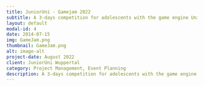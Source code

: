 ```yaml
---
title: JuniorUni - Gamejam 2022
subtitle: A 3-days competition for adolescents with the game engine Unity
layout: default
modal-id: 4
date: 2014-07-15
img: GameJam.png
thumbnail: GameJam.png
alt: image-alt
project-date: August 2022
client: JuniorUni Wuppertal
category: Project Management, Event Planning
description: A 3-days competition for adolescents with the game engine Unity. After initiating the the GameJam in the beginning of 2022, an motivated and amazing team of my co-workers was assembled to execute it in August 2022. My role was the organizational lead of the team. As this was the first time that an event of this kind was held at the institution, everything needed to be planned and conceptualized from the beginning. After a long weekend and happy participants, the award ceremony crowned the end of the event with proud winners. Especially amazing for me was to see the wide variety of participants at the GameJam. There were adolescents with no prio coding experience and some with a lot. However, together we made it work to create an educative and fun weekend, regardless of the backgrounds. We are proud that the GameJam is now an anual event at the JuniorUni Wuppertal!  Check out the institutions post about the event here (in German) <a href="https://junioruni-wuppertal.de/blog/blog-detail/game-jam-spieledesigner-in-action">post</a>
---
```

